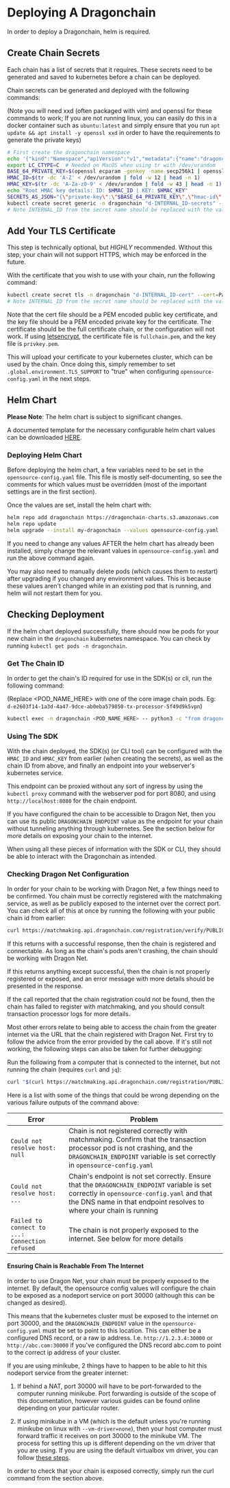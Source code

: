 # Deploying A Dragonchain

In order to deploy a Dragonchain, helm is required.

## Create Chain Secrets

Each chain has a list of secrets that it requires.
These secrets need to be generated and saved to kubernetes before a chain
can be deployed.

Chain secrets can be generated and deployed with the following commands:

(Note you will need xxd (often packaged with vim) and openssl for these
commands to work; If you are not running linux, you can easily do this in a
docker container such as `ubuntu:latest` and simply ensure that you run
`apt update && apt install -y openssl xxd` in order to have the requirements
to generate the private keys)

```sh
# First create the dragonchain namespace
echo '{"kind":"Namespace","apiVersion":"v1","metadata":{"name":"dragonchain","labels":{"name":"dragonchain"}}}' | kubectl create -f -
export LC_CTYPE=C  # Needed on MacOS when using tr with /dev/urandom
BASE_64_PRIVATE_KEY=$(openssl ecparam -genkey -name secp256k1 | openssl ec -outform DER | tail -c +8 | head -c 32 | xxd -p -c 32 | xxd -r -p | base64)
HMAC_ID=$(tr -dc 'A-Z' < /dev/urandom | fold -w 12 | head -n 1)
HMAC_KEY=$(tr -dc 'A-Za-z0-9' < /dev/urandom | fold -w 43 | head -n 1)
echo "Root HMAC key details: ID: $HMAC_ID | KEY: $HMAC_KEY"
SECRETS_AS_JSON="{\"private-key\":\"$BASE_64_PRIVATE_KEY\",\"hmac-id\":\"$HMAC_ID\",\"hmac-key\":\"$HMAC_KEY\",\"registry-password\":\"\"}"
kubectl create secret generic -n dragonchain "d-INTERNAL_ID-secrets" --from-literal=SecretString="$SECRETS_AS_JSON"
# Note INTERNAL_ID from the secret name should be replaced with the value of .global.environment.INTERNAL_ID from the helm chart values (opensource-config.yaml)
```

## Add Your TLS Certificate

This step is technically optional, but _HIGHLY_ recommended. Without this step,
your chain will not support HTTPS, which may be enforced in the future.

With the certificate that you wish to use with your chain, run the following
command:

```sh
kubectl create secret tls -n dragonchain "d-INTERNAL_ID-cert" --cert=PathToLocalCertFile --key=PathToLocalKeyFile
# Note INTERNAL_ID from the secret name should be replaced with the value of .global.environment.INTERNAL_ID from the helm chart values (opensource-config.yaml)
```

Note that the cert file should be a PEM encoded public key certificate, and the
key file should be a PEM encoded private key for the certificate. The
certificate should be the full certificate chain, or the configuration will not
work. If using [letsencrypt](https://letsencrypt.org/), the certificate file is
`fullchain.pem`, and the key file is `privkey.pem`.

This will upload your certificate to your kubernetes cluster, which can be used
by the chain. Once doing this, simply remember to set
`.global.environment.TLS_SUPPORT` to "true" when configuring
`opensource-config.yaml` in the next steps.

## Helm Chart

**Please Note**: The helm chart is subject to significant changes.

A documented template for the necessary configurable helm chart values can be
downloaded [HERE](links).

### Deploying Helm Chart

Before deploying the helm chart, a few variables need to be set in the
`opensource-config.yaml` file. This file is mostly self-documenting, so see the
comments for which values must be overridden (most of the important settings
are in the first section).

Once the values are set, install the helm chart with:

```sh
helm repo add dragonchain https://dragonchain-charts.s3.amazonaws.com
helm repo update
helm upgrade --install my-dragonchain --values opensource-config.yaml --namespace dragonchain dragonchain/dragonchain-k8s --version 1.0.1
```

If you need to change any values AFTER the helm chart has already been
installed, simply change the relevant values in `opensource-config.yaml` and
run the above command again.

You may also need to manually delete pods (which causes them to restart) after
upgrading if you changed any environment values. This is because these values
aren't changed while in an existing pod that is running, and helm will not
restart them for you.

## Checking Deployment

If the helm chart deployed successfully, there should now be pods for your
new chain in the `dragonchain` kubernetes namespace. You can check by running
`kubectl get pods -n dragonchain`.

### Get The Chain ID

In order to get the chain's ID required for use in the SDK(s) or cli, run the
following command:

(Replace <POD_NAME_HERE> with one of the core image chain pods. Eg:
`d-e2603f14-1a3d-4a47-9dce-ab0eba579850-tx-processor-5f49d9k5vpn`)

```sh
kubectl exec -n dragonchain <POD_NAME_HERE> -- python3 -c "from dragonchain.lib.keys import get_public_id; print(get_public_id())"
```

### Using The SDK

With the chain deployed, the SDK(s) (or CLI tool) can be configured with the
`HMAC_ID` and `HMAC_KEY` from earlier (when creating the secrets), as well as
the chain ID from above, and finally an endpoint into your webserver's
kubernetes service.

This endpoint can be proxied without any sort of ingress by using the
`kubectl proxy` command with the webserver pod for port 8080, and using
`http://localhost:8080` for the chain endpoint.

If you have configured the chain to be accessible to Dragon Net, then you can
use its public `DRAGONCHAIN_ENDPOINT` value as the endpoint for your chain
without tunneling anything through kubernetes. See the section below for more
details on exposing your chain to the internet.

When using all these pieces of information with the SDK or CLI, they should be
able to interact with the Dragonchain as intended.

### Checking Dragon Net Configuration

In order for your chain to be working with Dragon Net, a few things need to be
confirmed. You chain must be correctly registered with the matchmaking service,
as well as be publicly exposed to the internet over the correct port. You can
check all of this at once by running the following with your public chain id
from earlier:

```sh
curl https://matchmaking.api.dragonchain.com/registration/verify/PUBLIC_CHAIN_ID_HERE
```

If this returns with a successful response, then the chain is registered and
connectable. As long as the chain's pods aren't crashing, the chain should be
working with Dragon Net.

If this returns anything except successful, then the chain is not properly
registered or exposed, and an error message with more details should be
presented in the response.

If the call reported that the chain registration could not be found, then the
chain has failed to register with matchmaking, and you should consult
transaction processor logs for more details.

Most other errors relate to being able to access the chain from the greater
internet via the URL that the chain registered with Dragon Net. First try to
follow the advice from the error provided by the call above. If it's still not
working, the following steps can also be taken for further debugging:

Run the following from a computer that is connected to the internet, but not
running the chain (requires `curl` and `jq`):

```sh
curl "$(curl https://matchmaking.api.dragonchain.com/registration/PUBLIC_CHAIN_ID_HERE -s | jq -r .url)"/health
```

Here is a list with some of the things that could be wrong depending on the
various failure outputs of the command above:

| Error                                          | Problem                                                                                                                                                                                                            |
| ---------------------------------------------- | ------------------------------------------------------------------------------------------------------------------------------------------------------------------------------------------------------------------ |
| `Could not resolve host: null`                 | Chain is not registered correctly with matchmaking. Confirm that the transaction processor pod is not crashing, and the `DRAGONCHAIN_ENDPOINT` variable is set correctly in `opensource-config.yaml`               |
| `Could not resolve host: ...`                  | Chain's endpoint is not set correctly. Ensure that the `DRAGONCHAIN_ENDPOINT` variable is set correctly in `opensource-config.yaml` and that the DNS name in that endpoint resolves to where your chain is running |
| `Failed to connect to ...: Connection refused` | The chain is not properly exposed to the internet. See below for more details                                                                                                                                      |

#### Ensuring Chain is Reachable From The Internet

In order to use Dragon Net, your chain must be properly exposed to the
internet. By default, the opensource config values will configure the chain
to be exposed as a nodeport service on port 30000 (although this can be
changed as desired).

This means that the kubernetes cluster must be exposed to the internet on port
30000, and the `DRAGONCHAIN_ENDPOINT` value in the `opensource-config.yaml`
must be set to point to this location. This can either be a configured DNS
record, or a raw ip address. I.e. `http://1.2.3.4:30000` or
`http://abc.com:30000` if you've configured the DNS record abc.com to point to
the correct ip address of your cluster.

If you are using minikube, 2 things have to happen to be able to hit this
nodeport service from the greater internet:

1. If behind a NAT, port 30000 will have to be port-forwarded to the computer
   running minikube. Port forwarding is outside of the scope of this
   documentation, however various guides can be found online depending on your
   particular router.

1. If using minikube in a VM (which is the default unless you're running
   minikube on linux with `--vm-driver=none`), then your host computer must
   forward traffic it receives on port 30000 to the minikube VM. The process
   for setting this up is different depending on the vm driver that you are
   using. If you are using the default virtualbox vm driver, you can follow
   [these steps](https://cwienczek.com/2017/09/reaching-minikube-from-other-devices/).

In order to check that your chain is exposed correctly, simply run the curl
command from the section above.
